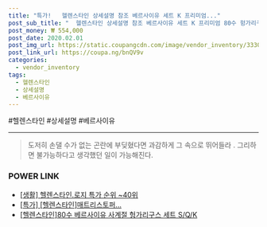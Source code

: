 ```yaml
--- 
title: "특가!   헬렌스타인 상세설명 참조 베르사이유 세트 K 프리미엄..." 
post_sub_title: "  헬렌스타인 상세설명 참조 베르사이유 세트 K 프리미엄 80수 헝가리구스" 
post_money: ₩ 554,000 
post_date: 2020.02.01 
post_img_url: https://static.coupangcdn.com/image/vendor_inventory/3330/15525d72204386e763d93b3648db5ec67dfdddc200ec3bc38e8d5e70760f.jpg 
post_link_url: https://coupa.ng/bnQV9v 
categories: 
  - vendor_inventory 
tags: 
  - 헬렌스타인 
  - 상세설명 
  - 베르사이유 
--- 
```

  #헬렌스타인 #상세설명 #베르사이유 
<hr> 

> 도저히 손댈 수가 없는 곤란에 부딪혔다면 과감하게 그 속으로 뛰어들라 . 그리하면 불가능하다고 생각했던 일이 가능해진다. 


### POWER LINK

* <a href="https://blog.naver.com/sakai111/221792087772" target="_blank"> [생활] 헬렌스타인.로지 특가 순위 ~40위</a>
* <a href="https://blog.naver.com/sakai111/221790497925" target="_blank">[특가] [헬렌스타인]매트리스토퍼...</a>
* <a href="https://blog.naver.com/fasyy4321/221792035159" target="_blank">[헬렌스타인]80수 베르사이유 사계절 헝가리구스 세트 S/Q/K</a>
